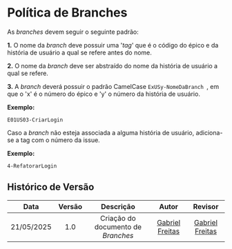 # Política de Branches

As _branches_ devem seguir o seguinte padrão:

**1.** O nome da *branch* deve possuir uma '*tag*' que é o código do épico e da história de usuário a qual se refere antes do nome.

**2.** O nome da *branch* deve ser abstraído do nome da história de usuário a qual se refere.

**3.** A _branch_ deverá possuir o padrão CamelCase ```ExUSy-NomeDaBranch ```, em que o 'x' é o número do épico e 'y' o número da história de usuário.

<b>Exemplo:</b>

```
E01US03-CriarLogin
```

Caso a _branch_ não esteja associada a alguma história de usuário, adiciona-se a tag com o número da issue.

<b>Exemplo:</b>

```
4-RefatorarLogin
```

## Histórico de Versão

| Data       | Versão | Descrição            | Autor             | Revisor
|:----------:|:------:|:--------------------:|:-----------------:| :--: |
| 21/05/2025 | 1.0 | Criação do documento de *Branches*  | [Gabriel Freitas](https://github.com/gabrielfreitass1) | [Gabriel Freitas](https://github.com/gabrielfreitass1) |